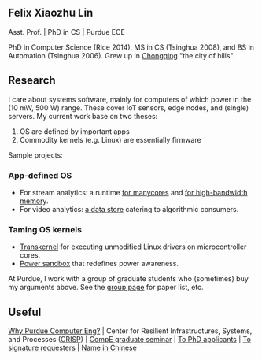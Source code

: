 ## Felix Xiaozhu Lin

Asst. Prof. | PhD in CS | Purdue ECE

PhD in Computer Science (Rice 2014), MS in CS (Tsinghua 2008), and BS in Automation (Tsinghua 2006). Grew up in [Chongqing](http://upload.wikimedia.org/wikipedia/commons/6/60/Chongqing_Night_Yuzhong.jpg) "the city of hills". 
<!--- 
**I care system software for addressing challenges raised by new workloads and new hardware. My recent work includes OS support for stream processing, for heterogeneous memory, and for wearable devices.**
-->
## Research
I care about systems software, mainly for computers of which power in the (10 mW, 500 W) range. These cover IoT sensors, edge nodes, and (single) servers. 
My current work base on two theses: 
1. OS are defined by important apps 
1. Commodity kernels (e.g. Linux) are essentially firmware 

Sample projects:
### App-defined OS 
* For stream analytics: a runtime [for manycores](https://xsel.rocks/p/streambox) and [for high-bandwidth memory](). 
* For video analytics: [a data store](https://arxiv.org/abs/1810.01794) catering to algorithmic consumers. 

### Taming OS kernels
* [Transkernel]( https://arxiv.org/abs/1811.05000) for executing unmodified Linux drivers on microcontroller cores.
* [Power sandbox](https://xsel.rocks/p/psbox) that redefines power awareness.

At Purdue, I work with a group of graduate students who (sometimes) buy my arguments above. See the [group page](https://xsel.rocks) for paper list, etc.

## Useful 

[Why Purdue Computer Eng?](https://engineering.purdue.edu/ComputerEngineering/) 
| Center for Resilient Infrastructures, Systems, and Processes ([CRISP](https://engineering.purdue.edu/CRISP))
| [CompE graduate seminar](https://engineering.purdue.edu/~xzl/gradtalks/index.html)
| [To PhD applicants](https://engineering.purdue.edu/~xzl/posts/hiring.html)
| [To signature requesters](/sign.html)
| [Name in Chinese](/img/name.jpg)


